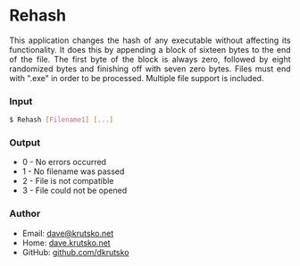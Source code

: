 # Rehash

<p align="justify">This application changes the hash of any executable without affecting its functionality. It does this by appending a block of sixteen bytes to the end of the file. The first byte of the block is always zero, followed by eight randomized bytes and finishing off with seven zero bytes. Files must end with ".exe" in order to be processed. Multiple file support is included.</p>

### Input
```bash
$ Rehash [Filename1] [...]
```

### Output
* 0 - No errors occurred
* 1 - No filename was passed
* 2 - File is not compatible
* 3 - File could not be opened

### Author
* Email: <dave@krutsko.net>
* Home: [dave.krutsko.net](http://dave.krutsko.net)
* GitHub: [github.com/dkrutsko](https://github.com/dkrutsko)